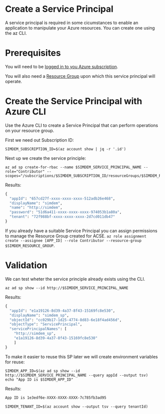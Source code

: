 # Create a Service Principal

A service principal is required in some cicumstances to enable an
application to manipulate your Azure resources. You can create one
using the az CLI.

# Prerequisites

You will need to be [logged in to you Azure subscription](../../login).

You will also need a [Resource Group](../../../incubator/azure_compute/resource_group/create/) upon which this service principal will operate.

# Create the Service Principal with Azure CLI

Use the Azure CLI to create a Service Principal that can perform
operations on your resource group.

First we need out Subscription ID:

```
SIMDEM_SUBSCRIPTION_ID=$(az account show | jq -r '.id')
```

Next up we create the service principle:

```
az ad sp create-for-rbac --name $SIMDEM_SERVICE_PRINCIPAL_NAME --role="Contributor" --scopes="/subscriptions/$SIMDEM_SUBSCRIPTION_ID/resourceGroups/$SIMDEM_RESOURCE_GROUP"
```

Results:

```expected_similarity=0.2
{
  "appId": "657cd27f-xxxx-xxxx-xxxx-512adb26e468",
  "displayName": "simdem",
  "name": "http://simdem",
  "password": "51d6a411-xxxx-xxxx-xxxx-974053b1a80a",
  "tenant": "72f988bf-xxxx-xxxx-xxxx-2d7cd011db47"
}
```

If you already have a suitable Service Principal you can assign
permissions to manage the Resource Group created for ACSE. `az role
assignment create --assignee [APP_ID] --role Contributor
--resource-group $SIMDEM_RESOURCE_GROUP`.

# Validation

We can test wheter the service principle already exists using the
CLI. 

```
az ad sp show --id http://$SIMDEM_SERVICE_PRINCIPAL_NAME
```

Results:

```expected_similarity=0.4
{
  "appId": "e1a19126-8d39-4a37-8f43-15169fc8e530",
  "displayName": "simdem_sp",
  "objectId": "cc029b17-1d25-4774-8d83-6e18f4ad456d",
  "objectType": "ServicePrincipal",
  "servicePrincipalNames": [
	"http://simdem_sp",
	"e1a19126-8d39-4a37-8f43-15169fc8e530"
	]
}					
```

To make it easier to reuse this SP later we will create
environment variables for reuse:

```
SIMDEM_APP_ID=$(az ad sp show --id http://$SIMDEM_SERVICE_PRINCIPAL_NAME --query appId --output tsv)
echo "App ID is $SIMDEM_APP_ID"
```

Results:

```expected_similarity=0.2
App ID is 1e3edf6e-XXXX-XXXX-XXXX-7c785fb3ad95
```

```
SIMDEM_TENANT_ID=$(az account show --output tsv --query tenantId)
```
